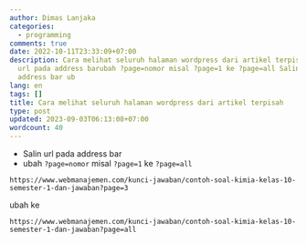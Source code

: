 ```yaml
---
author: Dimas Lanjaka
categories:
  - programming
comments: true
date: 2022-10-11T23:33:09+07:00
description: Cara melihat seluruh halaman wordpress dari artikel terpisah Salin
  url pada address barubah ?page=nomor misal ?page=1 ke ?page=all Salin url pada
  address bar ub
lang: en
tags: []
title: Cara melihat seluruh halaman wordpress dari artikel terpisah
type: post
updated: 2023-09-03T06:13:08+07:00
wordcount: 40
---
```


- Salin url pada address bar
- ubah `?page=nomor` misal `?page=1` ke `?page=all`

```
https://www.webmanajemen.com/kunci-jawaban/contoh-soal-kimia-kelas-10-semester-1-dan-jawaban?page=3
```
ubah ke
```
https://www.webmanajemen.com/kunci-jawaban/contoh-soal-kimia-kelas-10-semester-1-dan-jawaban?page=all
```